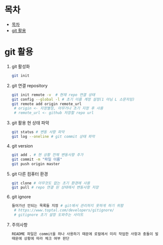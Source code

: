 # 목차
- [목차](#목차)
- [git 활용](#git-활용)

# git 활용

1. git 활성화
   ```bash
   git init
   ```
2. git 연결 repository
   ```bash
   git init remote -v  # 현재 repo 연결 상태
   git config --global -l # 초기 이름 계정 설정(1 아님 L 소문자임)
   git remote add origin remote_url
    # origin <- 지정별칭, 아무거나 초기 지정 후 사용
    # remote_url <- github 저장할 repo url
   ```
3. git 활용 현 상태 파악
   ```bash
   git status # 변동 사항 파악
   git log --oneline # git commit 상태 파악
   ```

4. git version
   ```bash
   git add . # 현 상황 전체 변동사항 추가
   git commit -m "파일 이름"
   git push origin master
   ```

5. git 다른 컴퓨터 환경
   ```bash
   git clone # 아무것도 없는 초기 환경에 사용
   git pull # repo 연결 된 상태에서 변동사항 저장
   ```
6. git ignore
   ```bash
   들어가선 안되는 목록들 지정 # git에서 관리하지 못하게 하기 위함
    # https://www.toptal.com/developers/gitignore/
    # gitignore 초기 설정 도와주는 사이트
   ```
7. 주의사항
   ```bash
   README 파일은 commit을 하나 사용하기 때문에 로컬에서 미리 작업한 사항과 충돌이 발생할 수 있음.
   때문에 상황에 따라 체크 여부 판단
   ```

